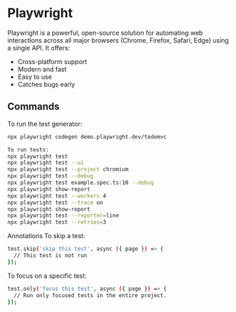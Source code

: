 # Playwright

Playwright is a powerful, open-source solution for automating web interactions across all major browsers (Chrome, Firefox, Safari, Edge) using a single API. It offers:

- Cross-platform support
- Modern and fast
- Easy to use
- Catches bugs early

## Commands

To run the test generator:

```bash
npx playwright codegen demo.playwright.dev/todomvc

To run tests:
npx playwright test
npx playwright test --ui
npx playwright test --project chromium
npx playwright test --debug
npx playwright test example.spec.ts:10 --debug
npx playwright show-report
npx playwright test --workers 4
npx playwright test --trace on
npx playwright show-report
npx playwright test --reporter=line
npx playwright test --retries=3
```
Annotations
To skip a test:
```bash
test.skip('skip this test', async ({ page }) => {
  // This test is not run
});
```
To focus on a specific test:
```bash
test.only('focus this test', async ({ page }) => {
  // Run only focused tests in the entire project.
});
```
